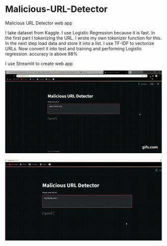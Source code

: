 # Malicious-URL-Detector
Malicious URL Detector web app

I take dataset from Kaggle.
I use Logistic Regression because it is fast. In the first part I tokenizing the URL. I wrote my own tokenizer function for this.
In the next step load data and store it into a list.
I use TF-IDF to vectorize URLs.
Now convert it into test and training and performing Logistic regression.
accuracy is above 98%

I use Streamlit to create web app

![](https://github.com/avanishsingh07/Malicious-URL-Detector/blob/main/w029zX.gif)

![](https://github.com/avanishsingh07/Malicious-URL-Detector/blob/main/K8zXN8.gif)
